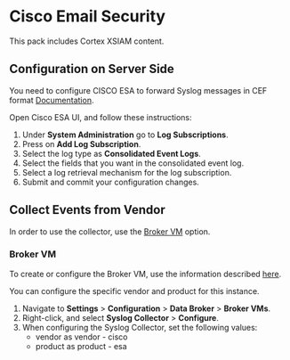 # Cisco Email Security
This pack includes Cortex XSIAM content. 
## Configuration on Server Side
You need to configure CISCO ESA to forward Syslog messages in CEF format [Documentation](https://docs.ces.cisco.com/docs/single-log-line-sll#sll-log-example).

Open Cisco ESA UI, and follow these instructions:
1. Under **System Administration** go to **Log Subscriptions**.
2. Press on **Add Log Subscription**.
3. Select the log type as **Consolidated Event Logs**.
4. Select the fields that you want in the consolidated event log.
5. Select a log retrieval mechanism for the log subscription.
6. Submit and commit your configuration changes.

## Collect Events from Vendor

In order to use the collector, use the [Broker VM](#broker-vm) option.

### Broker VM
To create or configure the Broker VM, use the information described [here](https://docs-cortex.paloaltonetworks.com/r/Cortex-XDR/Cortex-XDR-Pro-Administrator-Guide/Configure-the-Broker-VM).

You can configure the specific vendor and product for this instance.


1. Navigate to **Settings** > **Configuration** > **Data Broker** > **Broker VMs**. 
2. Right-click, and select **Syslog Collector** > **Configure**.
3. When configuring the Syslog Collector, set the following values:
   - vendor as vendor - cisco
   - product as product - esa